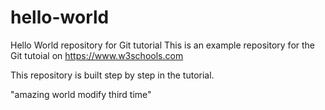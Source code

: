 # hello-world

Hello World repository for Git tutorial
This is an example repository for the Git tutoial on https://www.w3schools.com

This repository is built step by step in the tutorial.

"amazing world modify third time"

